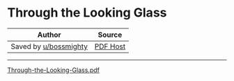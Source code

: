 # Through the Looking Glass

| Author       | Source       | 
| :-------------: |:-------------:|
| Saved by [u/bossmighty](https://www.reddit.com/user/bossmighty/) | [PDF Host](https://pdfhost.io/v/KhuW5HZ~N_THROUGH_THE_LOOKING_GLASS.pdf) | 

---

[Through-the-Looking-Glass.pdf](https://github.com/verymeticulous/wikAPEdia/files/6744911/Through-the-Looking-Glass.pdf)

